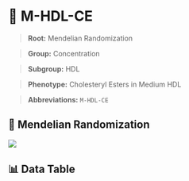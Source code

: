 # 🧪 M-HDL-CE

> **Root:** Mendelian Randomization

> **Group:** Concentration  

> **Subgroup:** HDL

> **Phenotype:** Cholesteryl Esters in Medium HDL  

> **Abbreviations:** `M-HDL-CE`

## 🧬 Mendelian Randomization  

<img src="/MR/Figures/Inverse/MhengxianHDLhengxianCE.png"/>


## 📊 Data Table


<CsvTableMRI src="/MR/Data/Inverse/MhengxianHDLhengxianCE.csv"/>
